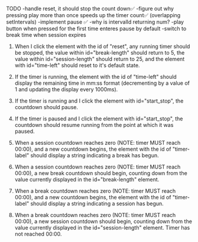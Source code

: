 TODO
-handle reset, it should stop the count down✅
-figure out why pressing play more than once speeds up the timer count✅ (overlapping setIntervals)
-implement pause ✅
-why is intervalId returning num?
-play button when pressed for the first time enteres pause by default
-switch to break time when session expires













1. When I click the element with the id of "reset", any running timer should be stopped, the value within id="break-length" should return to 5, the value within id="session-length" should return to 25, and the element with id="time-left" should reset to it's default state.


9. If the timer is running, the element with the id of "time-left" should display the remaining time in mm:ss format (decrementing by a value of 1 and updating the display every 1000ms).

10. If the timer is running and I click the element with id="start_stop", the countdown should pause.

11. If the timer is paused and I click the element with id="start_stop", the countdown should resume running from the point at which it was paused.

12. When a session countdown reaches zero (NOTE: timer MUST reach 00:00), and a new countdown begins, the element with the id of "timer-label" should display a string indicating a break has begun.

13. When a session countdown reaches zero (NOTE: timer MUST reach 00:00), a new break countdown should begin, counting down from the value currently displayed in the id="break-length" element.

14. When a break countdown reaches zero (NOTE: timer MUST reach 00:00), and a new countdown begins, the element with the id of "timer-label" should display a string indicating a session has begun.

15. When a break countdown reaches zero (NOTE: timer MUST reach 00:00), a new session countdown should begin, counting down from the value currently displayed in the id="session-length" element.
Timer has not reached 00:00.


